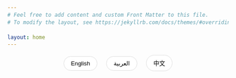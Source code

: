 ```yaml
---
# Feel free to add content and custom Front Matter to this file.
# To modify the layout, see https://jekyllrb.com/docs/themes/#overriding-theme-defaults

layout: home
---
```


<div class="language-switcher">
  <button onclick="switchLanguage('en')" class="lang-btn">English</button>
  <button onclick="switchLanguage('ar')" class="lang-btn">العربية</button>
  <button onclick="switchLanguage('zh')" class="lang-btn">中文</button>
</div>

<div class="content-wrapper">
  <!-- 英文内容 -->
  <div class="lang-content" id="en-content">
    <div class="hero">
      <div class="hero-content">
        <img src="/assets/images/Hobe.png" alt="Hobe Logo" class="hero-logo">
        <h1>Hobe Translator</h1>
        <p class="hero-description">Professional Chinese-Arabic Translation Tool</p>
      </div>
    </div>

    <div class="features">
      <div class="feature-section">
        <h2>Elegant Translation Experience</h2>
        <p>Clean interface design with fast translation response makes your translation work easier.</p>
        <div class="screenshots">
          <img src="/assets/images/screen-shot-ar.jpg" alt="Arabic Interface" class="screenshot">
          <img src="/assets/images/screen-shot-en.jpg" alt="English Interface" class="screenshot">
        </div>
      </div>

      <div class="feature-section">
        <h2>Key Features</h2>
        <ul>
          <li>🌐 Bidirectional translation between Chinese and Arabic</li>
          <li>🎯 Translation engine optimized for Arabic</li>
          <li>🎨 Full RTL (Right-to-Left) interface support</li>
          <li>🎤 Voice input and playback support</li>
          <li>✨ Smart translation optimization</li>
        </ul>
      </div>

      <div class="try-section">
        <h2>Try Now</h2>
        <p>Scan QR code to get test Token</p>
        <img src="/assets/images/qrcode.png" alt="Test Token QR Code" class="qr-code">
      </div>
    </div>
  </div>

  <!-- 阿拉伯语内容 -->
  <div class="lang-content" id="ar-content" dir="rtl">
    <div class="hero">
      <div class="hero-content">
        <img src="/assets/images/Hobe.png" alt="Hobe Logo" class="hero-logo">
        <h1>مترجم هوبي</h1>
        <p class="hero-description">أداة احترافية للترجمة بين الصينية والعربية</p>
      </div>
    </div>

    <div class="features">
      <div class="feature-section">
        <h2>تجربة ترجمة أنيقة</h2>
        <p>تصميم واجهة نظيف مع استجابة ترجمة سريعة يجعل عملك في الترجمة أسهل.</p>
        <div class="screenshots">
          <img src="/assets/images/screen-shot-ar.jpg" alt="واجهة عربية" class="screenshot">
          <img src="/assets/images/screen-shot-en.jpg" alt="واجهة إنجليزية" class="screenshot">
        </div>
      </div>

      <div class="feature-section">
        <h2>الميزات الرئيسية</h2>
        <ul>
          <li>🌐 ترجمة ثنائية الاتجاه بين الصينية والعربية</li>
          <li>🎯 محرك ترجمة مُحسّن للغة العربية</li>
          <li>🎨 دعم كامل لواجهة RTL</li>
          <li>🎤 دعم الإدخال الصوتي والتشغيل</li>
          <li>✨ تحسين الترجمة الذكية</li>
        </ul>
      </div>

      <div class="try-section">
        <h2>جرب الآن</h2>
        <p>امسح رمز QR للحصول على رمز الاختبار</p>
        <img src="/assets/images/qrcode.png" alt="رمز QR للاختبار" class="qr-code">
      </div>
    </div>
  </div>

  <!-- 中文内容 -->
  <div class="lang-content" id="zh-content">
    <div class="hero">
      <div class="hero-content">
        <img src="/assets/images/Hobe.png" alt="Hobe Logo" class="hero-logo">
        <h1>Hobe Translator</h1>
        <p class="hero-description">专业的中阿互译工具</p>
      </div>
    </div>

    <div class="features">
      <div class="feature-section">
        <h2>优雅的翻译体验</h2>
        <p>简洁的界面设计，快速的翻译响应，让您的翻译工作更加轻松。</p>
        <div class="screenshots">
          <img src="/assets/images/screen-shot-ar.jpg" alt="阿拉伯语界面" class="screenshot">
          <img src="/assets/images/screen-shot-en.jpg" alt="英语界面" class="screenshot">
        </div>
      </div>

      <div class="feature-section">
        <h2>特色功能</h2>
        <ul>
          <li>🌐 支持中文与阿拉伯语的双向翻译</li>
          <li>🎯 针对阿拉伯语优化的翻译引擎</li>
          <li>🎨 完整支持阿拉伯语从右到左（RTL）的界面布局</li>
          <li>🎤 支持语音输入和语音播放</li>
          <li>✨ 智能优化翻译结果</li>
        </ul>
      </div>

      <div class="try-section">
        <h2>立即体验</h2>
        <p>扫描下方二维码获取测试 Token</p>
        <img src="/assets/images/qrcode.png" alt="测试 Token 二维码" class="qr-code">
      </div>
    </div>
  </div>
</div>

<style>
.language-switcher {
  text-align: center;
  margin: 1rem 0;
}

.lang-btn {
  padding: 0.5rem 1rem;
  margin: 0 0.5rem;
  border: 1px solid #ddd;
  border-radius: 20px;
  background: white;
  cursor: pointer;
  transition: all 0.3s ease;
}

.lang-btn:hover {
  background: #fff5f2;
}

.lang-btn.active {
  background: #ffe4dc;
  border-color: #ffcdb9;
}

.lang-content {
  display: none;
}

.lang-content.active {
  display: block;
}

.hero {
  text-align: center;
  padding: 4rem 0;
  background: linear-gradient(135deg, #fff5f2 0%, #ffe4dc 100%);
  border-radius: 20px;
  margin: 2rem 0;
}

.hero-logo {
  width: 120px;
  height: 120px;
  margin-bottom: 1rem;
}

.hero-description {
  font-size: 1.5rem;
  color: #666;
}

.features {
  max-width: 1200px;
  margin: 0 auto;
  padding: 2rem 0;
}

.feature-section {
  margin: 4rem 0;
}

.screenshots {
  display: flex;
  gap: 2rem;
  justify-content: center;
  margin: 2rem 0;
  flex-wrap: wrap;
}

.screenshot {
  max-width: 300px;
  border-radius: 12px;
  box-shadow: 0 4px 12px rgba(0, 0, 0, 0.1);
}

.feature-section ul {
  list-style: none;
  padding: 0;
}

.feature-section li {
  margin: 1rem 0;
  font-size: 1.1rem;
}

.try-section {
  text-align: center;
  margin: 4rem 0;
}

.qr-code {
  width: 200px;
  margin: 2rem 0;
}

@media (max-width: 768px) {
  .screenshots {
    flex-direction: column;
    align-items: center;
  }
  
  .screenshot {
    max-width: 100%;
  }
}
</style>

<script>
function getBrowserLanguage() {
  // 获取浏览器语言
  const lang = navigator.language || navigator.userLanguage;
  
  // 简单的语言映射
  if (lang.startsWith('zh')) {
    return 'zh';
  } else if (lang.startsWith('ar')) {
    return 'ar';
  } else {
    return 'en';
  }
}

function switchLanguage(lang) {
  // 移除所有语言内容的 active 类
  document.querySelectorAll('.lang-content').forEach(el => {
    el.classList.remove('active');
  });
  
  // 移除所有语言按钮的 active 类
  document.querySelectorAll('.lang-btn').forEach(el => {
    el.classList.remove('active');
  });
  
  // 激活选中的语言内容和按钮
  document.getElementById(`${lang}-content`).classList.add('active');
  document.querySelector(`.lang-btn[onclick="switchLanguage('${lang}')"]`).classList.add('active');
  
  // 设置 HTML 的 lang 属性
  document.documentElement.lang = lang;
  
  // 存储语言选择
  localStorage.setItem('preferredLanguage', lang);
}

// 页面加载时，根据存储的语言或浏览器语言初始化
document.addEventListener('DOMContentLoaded', () => {
  const storedLang = localStorage.getItem('preferredLanguage');
  const initialLang = storedLang || getBrowserLanguage();
  switchLanguage(initialLang);
});
</script>
